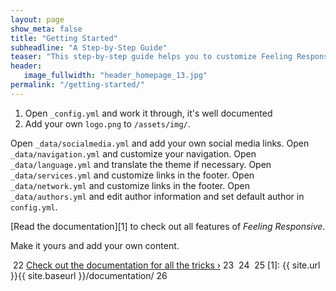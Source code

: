 ```yaml
---
layout: page
show_meta: false
title: "Getting Started"
subheadline: "A Step-by-Step Guide"
teaser: "This step-by-step guide helps you to customize Feeling Responsive to your needs."
header:
   image_fullwidth: "header_homepage_13.jpg"
permalink: "/getting-started/"
---
```

1. Open `_config.yml` and work it through, it's well documented
1. Add your own `logo.png` to `/assets/img/`.

Open `_data/socialmedia.yml` and add your own social media links.
Open `_data/navigation.yml` and customize your navigation.
Open `_data/language.yml` and translate the theme if necessary.
Open `_data/services.yml` and customize links in the footer.
Open `_data/network.yml` and customize links in the footer.
Open `_data/authors.yml` and edit author information and set default author in `config.yml`.

[Read the documentation][1] to check out all features of *Feeling Responsive*.

Make it yours and add your own content.

​
22
<a class="radius button small" href="{{ site.url }}{{ site.baseurl }}/documentation/">Check out the documentation for all the tricks ›</a>
23
​
24
​
25
 [1]: {{ site.url }}{{ site.baseurl }}/documentation/
26
